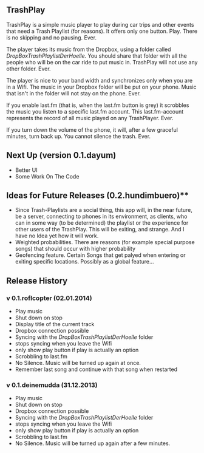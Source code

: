 ## TrashPlay
TrashPlay is a simple music player to play during car trips and other events that need a Trash Playlist (for reasons). It offers only one button. Play. There is no skipping and no pausing. Ever.

The player takes its music from the Dropbox, using a folder called _DropBoxTrashPlaylistDerHoelle_. You should share that folder with all the people who will be on the car ride to put music in. TrashPlay will not use any other folder. Ever.

The player is nice to your band width and synchronizes only when you are in a Wifi. The music in your Dropbox folder will be put on your phone. Music that isn't in the folder will not stay on the phone. Ever.

If you enable last.fm (that is, when the last.fm button is grey) it scrobbles the music you listen to a specific last.fm account. This last.fm-account represents the record of all music played on any TrashPlayer. Ever.

If you turn down the volume of the phone, it will, after a few graceful minutes, turn back up. You cannot silence the trash. Ever.

## Next Up (version 0.1.dayum)
* Better UI
* Some Work On The Code

## Ideas for Future Releases (0.2.hundimbuero)**

* Since Trash-Playlists are a social thing, this app will, in the near future, be a server, connecting to phones in its environment, as clients, who can in some way (to be determined) the playlist or the experience for other users of the TrashPlay. This will be exiting, and strange. And I have no Idea yet how it will work. 
* Weighted probabilities. There are reasons (for example special purpose songs) that should occur with higher probability
* Geofencing feature. Certain Songs that get palyed when entering or exiting specific locations. Possibly as a global feature...

## Release History
### v 0.1.roflcopter (02.01.2014)
* Play music
* Shut down on stop
* Display title of the current track
* Dropbox connection possible
* Syncing with the _DropBoxTrashPlaylistDerHoelle_ folder
* stops syncing when you leave the Wifi
* only show play button if play is actually an option
* Scrobbling to last.fm
* No Silence. Music will be turned up again at once.
* Remember last song and continue with that song when restarted

### v 0.1.deinemudda (31.12.2013)
* Play music
* Shut down on stop
* Dropbox connection possible
* Syncing with the _DropBoxTrashPlaylistDerHoelle_ folder
* stops syncing when you leave the Wifi
* only show play button if play is actually an option
* Scrobbling to last.fm
* No Silence. Music will be turned up again after a few minutes.
